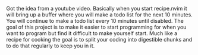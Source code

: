 Got the idea from a youtube video. 
Basically when you start recipe.nvim it will bring up a buffer where you will make a todo list for the next 10 minutes. 
You will continue to make a todo list every 10 minutes until disabled. 
The goal of this project is to make it easier to start programming for when you want to program but find it difficult to make yourself start. 
Much like a recipe for cooking the goal is to split your coding into digestible chunks and to do that regularly to keep you in it. 
